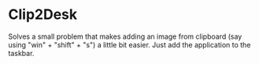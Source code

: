 # Clip2Desk
Solves a small problem that makes adding an image from clipboard (say using "win" + "shift" + "s") a little bit easier. Just add the application to the taskbar.
